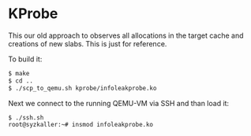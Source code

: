 # KProbe

This our old approach to observes all allocations in the target cache and creations of new slabs. This is just for reference. 

To build it:

```bash
$ make
$ cd ..
$ ./scp_to_qemu.sh kprobe/infoleakprobe.ko
```

Next we connect to the running QEMU-VM via SSH and than load it:
```bash
$ ./ssh.sh
root@syzkaller:~# insmod infoleakprobe.ko
```
